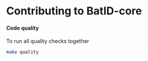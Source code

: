 # Contributing to BatID-core

#### Code quality 
To run all quality checks together

```bash
make quality
```